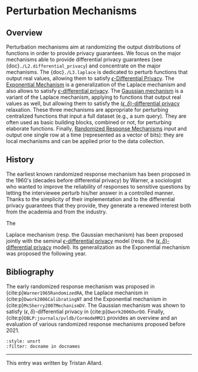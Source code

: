 # Perturbation Mechanisms
## Overview
Perturbation mechanisms aim at randomizing the output distributions of
functions in order to provide privacy guarantees. We focus on the
major mechanisms able to provide differential privacy guarantees (see
{doc}`./L2.differential_privacy`) and concentrate on the major
mechanisms. The {doc}`./L3.laplace` is dedicated to perturb functions
that output real values, allowing them to satisfy
[$\epsilon$-Differential Privacy](./L3.epsilon_DP). The [Exponential
Mechanism](./L3.exponential) is a generalization of the Laplace
mechanism and also allows to satisfy [$\epsilon$-differential
privacy](./L3.epsilon_DP). The [Gaussian mechanism](./L3.gaussian) is
a variant of the Laplace mechanism, applying to functions that output
real values as well, but allowing them to satisfy the [$(\epsilon,
\delta)$-differential privacy](./L3.epsilon_delta_DP)
relaxation. These three mechanisms are appropriate for perturbing
centralized functions that input a full dataset (e.g., a sum
query). They are often used as basic building blocks, combined or not,
for perturbing elaborate functions. Finally, [Randomized Response
Mechanisms](./L3.local_perturbation) input and output one single row
at a time (represented as a vector of bits): they are local mechanisms
and can be applied prior to the data collection.

## History
The earliest known randomized response mechanism has been proposed in
the 1960's (decades before differential privacy) by Warner, a
sociologist who wanted to improve the reliability of responses to
sensitive questions by letting the interviewee perturb his/her answer
in a controlled manner. Thanks to the simplicity of their
implementation and to the differential privacy guarantees that they
provide, they generate a renewed interest both from the academia and
from the industry.  
<!-- (see, e.g.,
https://www.chromium.org/developers/design-documents/rappor/)--> The
Laplace mechanism (resp. the Gaussian mechanism) has been proposed
jointly with the seminal [$\epsilon$-differential
privacy](./L3.epsilon_DP) model (resp. the [$(\epsilon,
\delta)$-differential privacy](./L3.epsilon_delta_DP) model). Its
generalization as the Exponential mechanism was proposed the following
year.


## Bibliography
The early randomized response mechanism was proposed in
{cite:p}`Warner1965RandomizedRA`, the Laplace mechanism in
{cite:p}`Dwork2006CalibratingNT` and the Exponential mechanism in
{cite:p}`McSherry2007MechanismDV`. The Gaussian mechanism was shown to
satisfy $(\epsilon, \delta)$-differential privacy in
{cite:p}`Dwork2006OurDO`. Finally,
{cite:p}`DBLP:journals/pvldb/CormodeMM21` provides an overview and an
evaluation of various randomized response mechanisms proposed before
2021.

```{bibliography}
:style: unsrt
:filter: docname in docnames
```

---
 
This entry was written by Tristan Allard.
